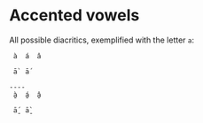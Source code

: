 # Accented vowels

All possible diacritics, exemplified with the letter `a`:


```
 à  á  â 
 
 ā̀  ā́ 

----
 à̱  á̱  â̱ 

 ā̱́  ā̱̀ 
 
```
 